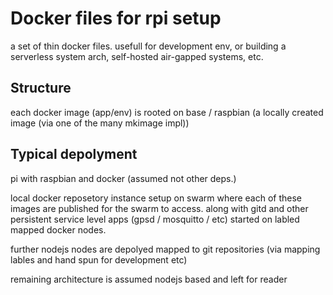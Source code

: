 # Docker files for rpi setup

a set of thin docker files. usefull for development env, or building a serverless system arch, self-hosted air-gapped systems, etc.

## Structure

each docker image (app/env) is rooted on base / raspbian (a locally created image (via one of the many mkimage impl))

## Typical depolyment

pi with raspbian and docker (assumed not other deps.)

local docker reposetory instance setup on swarm where each of these images are published for the swarm to access. along with gitd and other persistent service level apps (gpsd / mosquitto / etc) started on labled mapped docker nodes. 

further nodejs nodes are depolyed mapped to git repositories (via mapping lables and hand spun for development etc)

remaining architecture is assumed nodejs based and left for reader
